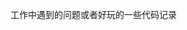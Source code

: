 <!--
 * @Description: 
 * @version: 1.1.0
 * @Author: wqq
 * @Date: 2020-10-28 10:52:28
 * @LastEditors: wqq
 * @LastEditTime: 2020-10-28 10:52:55
-->
工作中遇到的问题或者好玩的一些代码记录